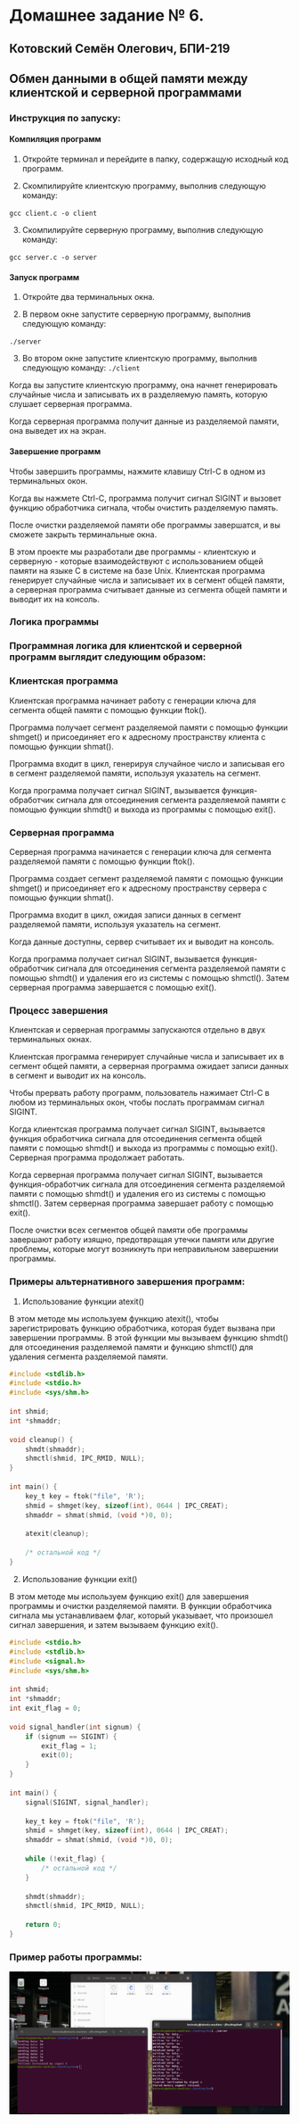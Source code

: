 # Домашнее задание № 6.
## Котовский Семён Олегович, БПИ-219

## Обмен данными в общей памяти между клиентской и серверной программами

### Инструкция по запуску:

#### Компиляция программ

1. Откройте терминал и перейдите в папку, содержащую исходный код программ.

2. Скомпилируйте клиентскую программу, выполнив следующую команду:

```gcc client.c -o client```

3. Скомпилируйте серверную программу, выполнив следующую команду:

```gcc server.c -o server```

#### Запуск программ

1. Откройте два терминальных окна.

2. В первом окне запустите серверную программу, выполнив следующую команду:


```./server```

3. Во втором окне запустите клиентскую программу, выполнив следующую команду:
```./client```

Когда вы запустите клиентскую программу, она начнет генерировать случайные числа и записывать их в разделяемую память, которую слушает серверная программа.

Когда серверная программа получит данные из разделяемой памяти, она выведет их на экран.

#### Завершение программ

Чтобы завершить программы, нажмите клавишу Ctrl-C в одном из терминальных окон.

Когда вы нажмете Ctrl-C, программа получит сигнал SIGINT и вызовет функцию обработчика сигнала, чтобы очистить разделяемую память.

После очистки разделяемой памяти обе программы завершатся, и вы сможете закрыть терминальные окна.


В этом проекте мы разработали две программы - клиентскую и серверную - которые взаимодействуют с использованием общей памяти на языке C в системе на базе Unix. Клиентская программа генерирует случайные числа и записывает их в сегмент общей памяти, а серверная программа считывает данные из сегмента общей памяти и выводит их на консоль.
### Логика программы

### Программная логика для клиентской и серверной программ выглядит следующим образом:
### Клиентская программа

Клиентская программа начинает работу с генерации ключа для сегмента общей памяти с помощью функции ftok().

Программа получает сегмент разделяемой памяти с помощью функции shmget() и присоединяет его к адресному пространству клиента с помощью функции shmat().

Программа входит в цикл, генерируя случайное число и записывая его в сегмент разделяемой памяти, используя указатель на сегмент.

Когда программа получает сигнал SIGINT, вызывается функция-обработчик сигнала для отсоединения сегмента разделяемой памяти с помощью функции shmdt() и выхода из программы с помощью exit().

### Серверная программа

Серверная программа начинается с генерации ключа для сегмента разделяемой памяти с помощью функции ftok().

Программа создает сегмент разделяемой памяти с помощью функции shmget() и присоединяет его к адресному пространству сервера с помощью функции shmat().

Программа входит в цикл, ожидая записи данных в сегмент разделяемой памяти, используя указатель на сегмент.

Когда данные доступны, сервер считывает их и выводит на консоль.

Когда программа получает сигнал SIGINT, вызывается функция-обработчик сигнала для отсоединения сегмента разделяемой памяти с помощью shmdt() и удаления его из системы с помощью shmctl(). Затем серверная программа завершается с помощью exit().

### Процесс завершения

Клиентская и серверная программы запускаются отдельно в двух терминальных окнах.

Клиентская программа генерирует случайные числа и записывает их в сегмент общей памяти, а серверная программа ожидает записи данных в сегмент и выводит их на консоль.

Чтобы прервать работу программ, пользователь нажимает Ctrl-C в любом из терминальных окон, чтобы послать программам сигнал SIGINT.

Когда клиентская программа получает сигнал SIGINT, вызывается функция обработчика сигнала для отсоединения сегмента общей памяти с помощью shmdt() и выхода из программы с помощью exit(). Серверная программа продолжает работать.

Когда серверная программа получает сигнал SIGINT, вызывается функция-обработчик сигнала для отсоединения сегмента разделяемой памяти с помощью shmdt() и удаления его из системы с помощью shmctl(). Затем серверная программа завершает работу с помощью exit().

После очистки всех сегментов общей памяти обе программы завершают работу изящно, предотвращая утечки памяти или другие проблемы, которые могут возникнуть при неправильном завершении программы.

### Примеры альтернативного завершения программ:
1. Использование функции atexit()

В этом методе мы используем функцию atexit(), чтобы зарегистрировать функцию обработчика, которая будет вызвана при 
завершении программы. В этой функции мы вызываем функцию shmdt() для отсоединения разделяемой памяти и функцию shmctl() для удаления сегмента разделяемой памяти.

```c
#include <stdlib.h>
#include <stdio.h>
#include <sys/shm.h>

int shmid;
int *shmaddr;

void cleanup() {
    shmdt(shmaddr);
    shmctl(shmid, IPC_RMID, NULL);
}

int main() {
    key_t key = ftok("file", 'R');
    shmid = shmget(key, sizeof(int), 0644 | IPC_CREAT);
    shmaddr = shmat(shmid, (void *)0, 0);

    atexit(cleanup);

    /* остальной код */
}
```

2. Использование функции exit()

В этом методе мы используем функцию exit() для завершения программы и очистки разделяемой памяти. В функции обработчика сигнала мы устанавливаем флаг, который указывает, 
что произошел сигнал завершения, и затем вызываем функцию exit().

```c
#include <stdio.h>
#include <stdlib.h>
#include <signal.h>
#include <sys/shm.h>

int shmid;
int *shmaddr;
int exit_flag = 0;

void signal_handler(int signum) {
    if (signum == SIGINT) {
        exit_flag = 1;
        exit(0);
    }
}

int main() {
    signal(SIGINT, signal_handler);

    key_t key = ftok("file", 'R');
    shmid = shmget(key, sizeof(int), 0644 | IPC_CREAT);
    shmaddr = shmat(shmid, (void *)0, 0);

    while (!exit_flag) {
        /* остальной код */
    }

    shmdt(shmaddr);
    shmctl(shmid, IPC_RMID, NULL);

    return 0;
}
```

### Пример работы программы:
![img](im1.png)
